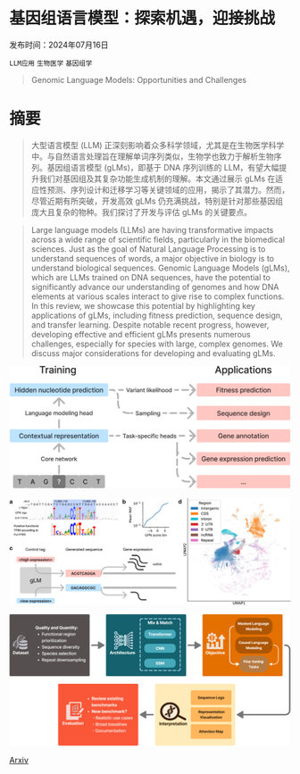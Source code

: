 # 基因组语言模型：探索机遇，迎接挑战

发布时间：2024年07月16日

`LLM应用` `生物医学` `基因组学`

> Genomic Language Models: Opportunities and Challenges

# 摘要

> 大型语言模型 (LLM) 正深刻影响着众多科学领域，尤其是在生物医学科学中。与自然语言处理旨在理解单词序列类似，生物学也致力于解析生物序列。基因组语言模型 (gLMs)，即基于 DNA 序列训练的 LLM，有望大幅提升我们对基因组及其复杂功能生成机制的理解。本文通过展示 gLMs 在适应性预测、序列设计和迁移学习等关键领域的应用，揭示了其潜力。然而，尽管近期有所突破，开发高效 gLMs 仍充满挑战，特别是针对那些基因组庞大且复杂的物种。我们探讨了开发与评估 gLMs 的关键要点。

> Large language models (LLMs) are having transformative impacts across a wide range of scientific fields, particularly in the biomedical sciences. Just as the goal of Natural Language Processing is to understand sequences of words, a major objective in biology is to understand biological sequences. Genomic Language Models (gLMs), which are LLMs trained on DNA sequences, have the potential to significantly advance our understanding of genomes and how DNA elements at various scales interact to give rise to complex functions. In this review, we showcase this potential by highlighting key applications of gLMs, including fitness prediction, sequence design, and transfer learning. Despite notable recent progress, however, developing effective and efficient gLMs presents numerous challenges, especially for species with large, complex genomes. We discuss major considerations for developing and evaluating gLMs.

![基因组语言模型：探索机遇，迎接挑战](../../../paper_images/2407.11435/x1.png)

![基因组语言模型：探索机遇，迎接挑战](../../../paper_images/2407.11435/x2.png)

![基因组语言模型：探索机遇，迎接挑战](../../../paper_images/2407.11435/x3.png)

[Arxiv](https://arxiv.org/abs/2407.11435)